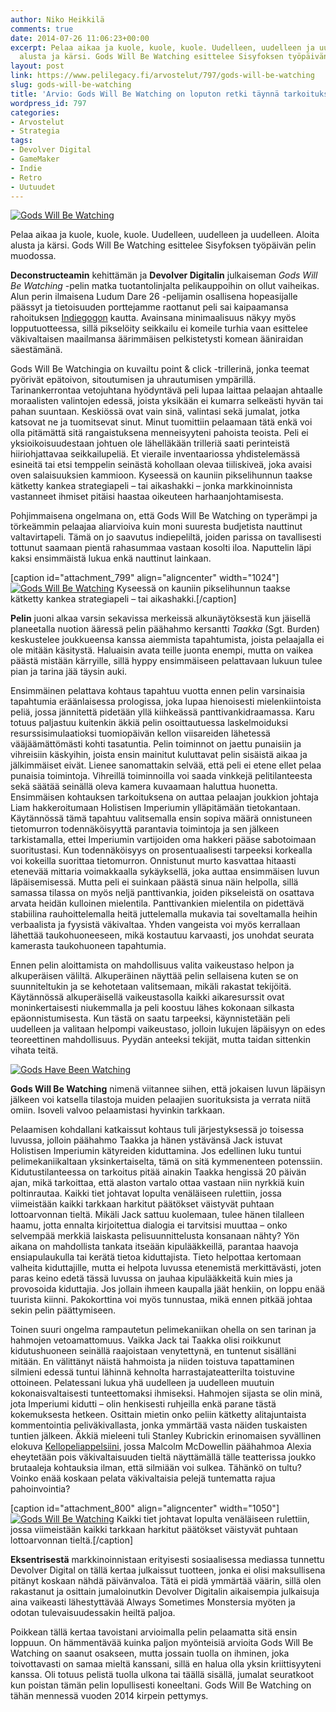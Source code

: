 ```yaml
---
author: Niko Heikkilä
comments: true
date: 2014-07-26 11:06:23+00:00
excerpt: Pelaa aikaa ja kuole, kuole, kuole. Uudelleen, uudelleen ja uudelleen. Aloita
  alusta ja kärsi. Gods Will Be Watching esittelee Sisyfoksen työpäivän pelin muodossa.
layout: post
link: https://www.pelilegacy.fi/arvostelut/797/gods-will-be-watching
slug: gods-will-be-watching
title: 'Arvio: Gods Will Be Watching on loputon retki täynnä tarkoituksetonta kuolemaa'
wordpress_id: 797
categories:
- Arvostelut
- Strategia
tags:
- Devolver Digital
- GameMaker
- Indie
- Retro
- Uutuudet
---
```


[![Gods Will Be Watching](http://www.pelilegacy.fi/wp-content/uploads/2014/07/gods_will_be_watching1.png)](http://www.pelilegacy.fi/wp-content/uploads/2014/07/gods_will_be_watching1.png)



Pelaa aikaa ja kuole, kuole, kuole. Uudelleen, uudelleen ja uudelleen. Aloita alusta ja kärsi. Gods Will Be Watching esittelee Sisyfoksen työpäivän pelin muodossa.



**Deconstructeamin** kehittämän ja **Devolver Digitalin** julkaiseman _Gods Will Be Watching_ -pelin matka tuotantolinjalta pelikauppoihin on ollut vaiheikas. Alun perin ilmaisena Ludum Dare 26 -pelijamin osallisena hopeasijalle päässyt ja tietoisuuden porttejamme raottanut peli sai kaipaamansa rahoituksen [Indiegogon](https://www.indiegogo.com/projects/gods-will-be-watching) kautta. Avainsana minimaalisuus näkyy myös lopputuotteessa, sillä pikselöity seikkailu ei komeile turhia vaan esittelee väkivaltaisen maailmansa äärimmäisen pelkistetysti komean ääniraidan säestämänä.

Gods Will Be Watchingia on kuvailtu point & click -trillerinä, jonka teemat pyörivät epätoivon, sitoutumisen ja uhrautumisen ympärillä. Tarinankerrontaa vetojuhtana hyödyntävä peli lupaa laittaa pelaajan ahtaalle moraalisten valintojen edessä, joista yksikään ei kumarra selkeästi hyvän tai pahan suuntaan. Keskiössä ovat vain sinä, valintasi sekä jumalat, jotka katsovat ne ja tuomitsevat sinut. Minut tuomittiin pelaamaan tätä enkä voi olla pitämättä sitä rangaistuksena menneisyyteni pahoista teoista. Peli ei yksioikoisuudestaan johtuen ole lähelläkään trilleriä saati perinteistä hiiriohjattavaa seikkailupeliä. Et vieraile inventaariossa yhdistelemässä esineitä tai etsi temppelin seinästä kohollaan olevaa tiiliskiveä, joka avaisi oven salaisuuksien kammioon. Kyseessä on kauniin pikselihunnun taakse kätketty kankea strategiapeli – tai aikashakki – jonka markkinoinnista vastanneet ihmiset pitäisi haastaa oikeuteen harhaanjohtamisesta.

Pohjimmaisena ongelmana on, että Gods Will Be Watching on typerämpi ja törkeämmin pelaajaa aliarvioiva kuin moni suuresta budjetista nauttinut valtavirtapeli. Tämä on jo saavutus indiepeliltä, joiden parissa on tavallisesti tottunut saamaan pientä rahasummaa vastaan kosolti iloa. Naputtelin läpi kaksi ensimmäistä lukua enkä nauttinut lainkaan.

[caption id="attachment_799" align="aligncenter" width="1024"][![Gods Will Be Watching](http://www.pelilegacy.fi/wp-content/uploads/2014/07/gods_will_be_watching2.jpg)](http://www.pelilegacy.fi/wp-content/uploads/2014/07/gods_will_be_watching2.jpg) Kyseessä on kauniin pikselihunnun taakse kätketty kankea strategiapeli – tai aikashakki.[/caption]

**Pelin** juoni alkaa varsin sekavissa merkeissä alkunäytöksestä kun jäisellä planeetalla nuotion ääressä pelin päähahmo kersantti _Taakka_ (Sgt. Burden) keskustelee joukkueensa kanssa aiemmista tapahtumista, joista pelaajalla ei ole mitään käsitystä. Haluaisin avata teille juonta enempi, mutta on vaikea päästä mistään kärryille, sillä hyppy ensimmäiseen pelattavaan lukuun tulee pian ja tarina jää täysin auki.

Ensimmäinen pelattava kohtaus tapahtuu vuotta ennen pelin varsinaisia tapahtumia eräänlaisessa prologissa, joka lupaa hienoisesti mielenkiintoista peliä, jossa jännitettä pidetään yllä kiihkeässä panttivankidraamassa. Karu totuus paljastuu kuitenkin äkkiä pelin osoittautuessa laskelmoiduksi resurssisimulaatioksi tuomiopäivän kellon viisareiden lähetessä vääjäämättömästi kohti tasatuntia. Pelin toiminnot on jaettu punaisiin ja vihreisiin käskyihin, joista ensin mainitut kuluttavat pelin sisäistä aikaa ja jälkimmäiset eivät. Lienee sanomattakin selvää, että peli ei etene ellet pelaa punaisia toimintoja. Vihreillä toiminnoilla voi saada vinkkejä pelitilanteesta sekä säätää seinällä oleva kamera kuvaamaan haluttua huonetta. Ensimmäisen kohtauksen tarkoituksena on auttaa pelaajan joukkion johtaja Liam hakkeroitumaan Holistisen Imperiumin ylläpitämään tietokantaan. Käytännössä tämä tapahtuu valitsemalla ensin sopiva määrä onnistuneen tietomurron todennäköisyyttä parantavia toimintoja ja sen jälkeen tarkistamalla, ettei Imperiumin vartijoiden oma hakkeri pääse sabotoimaan suoritustasi. Kun todennäköisyys on prosentuaalisesti tarpeeksi korkealla voi kokeilla suorittaa tietomurron. Onnistunut murto kasvattaa hitaasti etenevää mittaria voimakkaalla sykäyksellä, joka auttaa ensimmäisen luvun läpäisemisessä. Mutta peli ei suinkaan päästä sinua näin helpolla, sillä samassa tilassa on myös neljä panttivankia, joiden pikseleistä on osattava arvata heidän kulloinen mielentila. Panttivankien mielentila on pidettävä stabiilina rauhoittelemalla heitä juttelemalla mukavia tai soveltamalla heihin verbaalista ja fyysistä väkivaltaa. Yhden vangeista voi myös kerrallaan lähettää taukohuoneeseen, mikä kostautuu karvaasti, jos unohdat seurata kamerasta taukohuoneen tapahtumia.

Ennen pelin aloittamista on mahdollisuus valita vaikeustaso helpon ja alkuperäisen väliltä. Alkuperäinen näyttää pelin sellaisena kuten se on suunniteltukin ja se kehotetaan valitsemaan, mikäli rakastat tekijöitä. Käytännössä alkuperäisellä vaikeustasolla kaikki aikaresurssit ovat moninkertaisesti niukemmalla ja peli koostuu lähes kokonaan silkasta epäonnistumisesta. Kun tästä on saatu tarpeeksi, käynnistetään peli uudelleen ja valitaan helpompi vaikeustaso, jolloin lukujen läpäisyyn on edes teoreettinen mahdollisuus. Pyydän anteeksi tekijät, mutta taidan sittenkin vihata teitä.

[![Gods Have Been Watching](http://www.pelilegacy.fi/wp-content/uploads/2014/07/gods_have_been_watching.png)](http://www.pelilegacy.fi/wp-content/uploads/2014/07/gods_have_been_watching.png)

**Gods Will Be Watching** nimenä viitannee siihen, että jokaisen luvun läpäisyn jälkeen voi katsella tilastoja muiden pelaajien suorituksista ja verrata niitä omiin. Isoveli valvoo pelaamistasi hyvinkin tarkkaan.

Pelaamisen kohdallani katkaissut kohtaus tuli järjestyksessä jo toisessa luvussa, jolloin päähahmo Taakka ja hänen ystävänsä Jack istuvat Holistisen Imperiumin kätyreiden kiduttamina. Jos edellinen luku tuntui pelimekaniikaltaan yksinkertaiselta, tämä on sitä kymmenenteen potenssiin. Kidutustilanteessa on tarkoitus pitää ainakin Taakka hengissä 20 päivän ajan, mikä tarkoittaa, että alaston vartalo ottaa vastaan niin nyrkkiä kuin poltinrautaa. Kaikki tiet johtavat lopulta venäläiseen rulettiin, jossa viimeistään kaikki tarkkaan harkitut päätökset väistyvät puhtaan lottoarvonnan tieltä. Mikäli Jack sattuu kuolemaan, tulee hänen tilalleen haamu, jotta ennalta kirjoitettua dialogia ei tarvitsisi muuttaa – onko selvempää merkkiä laiskasta pelisuunnittelusta konsanaan nähty? Yön aikana on mahdollista tankata itseään kipulääkkeillä, parantaa haavoja ensiapulaukulla tai kerätä tietoa kiduttajista. Tieto helpottaa kertomaan valheita kiduttajille, mutta ei helpota luvussa etenemistä merkittävästi, joten paras keino edetä tässä luvussa on jauhaa kipulääkkeitä kuin mies ja provosoida kiduttajia. Jos jollain ihmeen kaupalla jäät henkiin, on loppu enää tuurista kiinni. Pakokorttina voi myös tunnustaa, mikä ennen pitkää johtaa sekin pelin päättymiseen.

Toinen suuri ongelma rampautetun pelimekaniikan ohella on sen tarinan ja hahmojen vetoamattomuus. Vaikka Jack tai Taakka olisi roikkunut kidutushuoneen seinällä raajoistaan venytettynä, en tuntenut sisälläni mitään. En välittänyt näistä hahmoista ja niiden toistuva tapattaminen silmieni edessä tuntui lähinnä kehnolta harrastajateatterilta toistuvine ottoineen. Pelatessani lukua yhä uudelleen ja uudelleen muutuin kokonaisvaltaisesti tunteettomaksi ihmiseksi. Hahmojen sijasta se olin minä, jota Imperiumi kidutti – olin henkisesti ruhjeilla enkä parane tästä kokemuksesta hetkeen. Osittain mietin onko peliin kätketty alitajuntaista kommentointia peliväkivallasta, jonka ymmärtää vasta näiden tuskaisten tuntien jälkeen. Äkkiä mieleeni tuli Stanley Kubrickin erinomaisen syvällinen elokuva [Kellopeliappelsiini](http://www.imdb.com/title/tt0066921/?ref_=fn_al_tt_1), jossa Malcolm McDowellin päähahmoa Alexia eheytetään pois väkivaltaisuuden tieltä näyttämällä tälle teatterissa joukko brutaaleja kohtauksia ilman, että silmiään voi sulkea. Tähänkö on tultu? Voinko enää koskaan pelata väkivaltaisia pelejä tuntematta rajua pahoinvointia?

[caption id="attachment_800" align="aligncenter" width="1050"][![Gods Will Be Watching](http://www.pelilegacy.fi/wp-content/uploads/2014/07/gods_will_be_watching3.png)](http://www.pelilegacy.fi/wp-content/uploads/2014/07/gods_will_be_watching3.png) Kaikki tiet johtavat lopulta venäläiseen rulettiin, jossa viimeistään kaikki tarkkaan harkitut päätökset väistyvät puhtaan lottoarvonnan tieltä.[/caption]

**Eksentrisestä** markkinoinnistaan erityisesti sosiaalisessa mediassa tunnettu Devolver Digital on tällä kertaa julkaissut tuotteen, jonka ei olisi maksullisena pitänyt koskaan nähdä päivänvaloa. Tätä ei pidä ymmärtää väärin, sillä olen rakastanut ja osittain jumaloinutkin Devolver Digitalin aikaisempia julkaisuja aina vaikeasti lähestyttävää Always Sometimes Monstersia myöten ja odotan tulevaisuudessakin heiltä paljoa.

Poikkean tällä kertaa tavoistani arvioimalla pelin pelaamatta sitä ensin loppuun. On hämmentävää kuinka paljon myönteisiä arvioita Gods Will Be Watching on saanut osakseen, mutta jossain tuolla on ihminen, joka toivottavasti on samaa mieltä kanssani, sillä en halua olla yksin kriittisyyteni kanssa. Oli totuus pelistä tuolla ulkona tai täällä sisällä, jumalat seuratkoot kun poistan tämän pelin lopullisesti koneeltani. Gods Will Be Watching on tähän mennessä vuoden 2014 kirpein pettymys.

